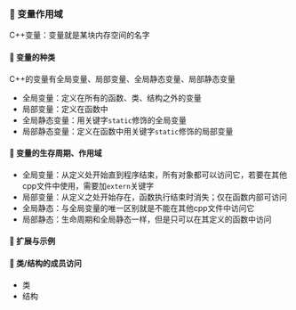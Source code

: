 ### 🐋 变量作用域
C++变量：变量就是某块内存空间的名字
#### 🍎 变量的种类
C++的变量有全局变量、局部变量、全局静态变量、局部静态变量
* 全局变量：定义在所有的函数、类、结构之外的变量
* 局部变量：定义在函数中
* 全局静态变量：用关键字`static`修饰的全局变量
* 局部静态变量：定义在函数中用关键字`static`修饰的局部变量
#### 🍎 变量的生存周期、作用域
* 全局变量：从定义处开始直到程序结束，所有对象都可以访问它，若要在其他cpp文件中使用，需要加`extern`关键字
* 局部变量：从定义之处开始存在，函数执行结束时消失；仅在函数内部可访问
* 全局静态：与全局变量的唯一区别就是不能在其他cpp文件中访问它
* 局部静态：生命周期和全局静态一样，但是只可以在其定义的函数中访问
#### 🐋 扩展与示例
#### 🍎 类/结构的成员访问
* 类
* 结构
